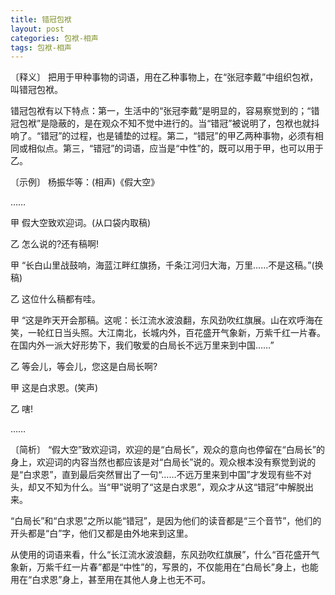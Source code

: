 ```yaml
---
title: 错冠包袱
layout: post
categories: 包袱-相声
tags: 包袱-相声
---
```


〔释义〕 把用于甲种事物的词语，用在乙种事物上，在“张冠李戴”中组织包袱，叫错冠包袱。

错冠包袱有以下特点：第一，生活中的“张冠李戴”是明显的，容易察觉到的；“错冠包袱”是隐蔽的，是在观众不知不觉中进行的。当“错冠”被说明了，包袱也就抖响了。“错冠”的过程，也是铺垫的过程。第二，“错冠”的甲乙两种事物，必须有相同或相似点。第三，“错冠”的词语，应当是“中性”的，既可以用于甲，也可以用于乙。

〔示例〕 杨振华等：(相声)《假大空》

……

甲 假大空致欢迎词。(从口袋内取稿)

乙 怎么说的?还有稿啊!

甲 “长白山里战鼓响，海蓝江畔红旗扬，千条江河归大海，万里……不是这稿。”(换稿)

乙 这位什么稿都有哇。

甲 “这是昨天开会那稿。这呢：长江流水波浪翻，东风劲吹红旗展。山在欢呼海在笑，一轮红日当头照。大江南北，长城内外，百花盛开气象新，万紫千红一片春。在国内外一派大好形势下，我们敬爱的白局长不远万里来到中国……”

乙 等会儿，等会儿，您这是白局长啊?

甲 这是白求恩。(笑声)

乙 嗐!

……

〔简析〕 “假大空”致欢迎词，欢迎的是“白局长”，观众的意向也停留在“白局长”的身上，欢迎词的内容当然也都应该是对“白局长”说的。观众根本没有察觉到说的是“白求恩”，直到最后突然冒出了一句“……不远万里来到中国”才发现有些不对头，却又不知为什么。当“甲”说明了“这是白求恩”，观众才从这“错冠”中解脱出来。

“白局长”和“白求恩”之所以能“错冠”，是因为他们的读音都是“三个音节”，他们的开头都是“白”字，他们又都是由外地来到这里。

从使用的词语来看，什么“长江流水波浪翻，东风劲吹红旗展”，什么“百花盛开气象新，万紫千红一片春”都是“中性”的，写景的，不仅能用在“白局长”身上，也能用在“白求恩”身上，甚至用在其他人身上也无不可。 